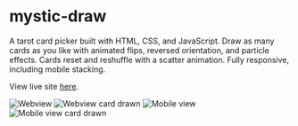 # mystic-draw

A tarot card picker built with HTML, CSS, and JavaScript. Draw as many cards as you like with animated flips, reversed orientation, and particle effects. Cards reset and reshuffle with a scatter animation. Fully responsive, including mobile stacking.

View live site [here](https://dianapadre.github.io/mystic-draw/).

![Webview](Snaphots/Screenshot1.png)
![Webview card drawn](Snaphots/Screenshot2.png)
![Mobile view](Snaphots/Screenshot3.png)
![Mobile view card drawn](Snaphots/Screenshot4.png)
